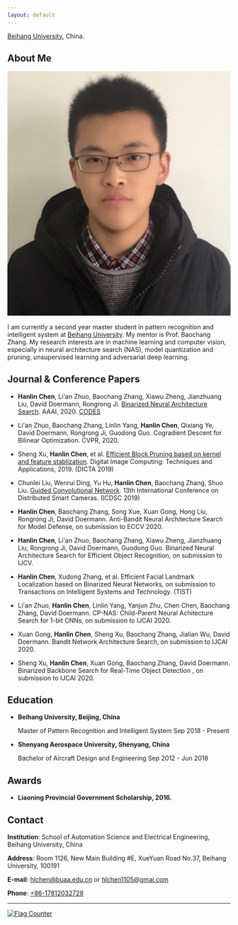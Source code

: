 ```yaml
---
layout: default
---
```


[Beihang University](https://www.buaa.edu.cn), China.

## About Me

<img class="profile-picture" src="chl.jpg">

I am currently a second year master student in pattern recognition and intelligent system at [Beihang University](https://www.buaa.edu.cn). My mentor is Prof. Baochang Zhang. My research interests are in machine learning and computer vision, especially in neural architecture search (NAS), model quantization and pruning, unsupervised learning and adversarial deep learning.

## Journal & Conference Papers

- **Hanlin Chen**, Li'an Zhuo, Baochang Zhang, Xiawu Zheng, Jianzhuang Liu, David Doermann, Rongrong Ji. [Binarized Neural Architecture Search](https://arxiv.org/pdf/1911.10862v1.pdf). AAAI, 2020. [CODES](https://github.com/HLinChen/BNAS)

- Li'an Zhuo, Baochang Zhang, Linlin Yang, **Hanlin Chen**, Qixiang Ye, David Doermann, Rongrong Ji, Guodong Guo. Cogradient Descent for Bilinear Optimization. CVPR, 2020.

- Sheng Xu, **Hanlin Chen**, et al. [Efficient Block Pruning based on kernel and feature stablization](https://ieeexplore.ieee.org/document/8946001). Digital Image Computing: Techniques and Applications, 2019. (DICTA 2019)

- Chunlei Liu, Wenrui Ding, Yu Hu, **Hanlin Chen**, Baochang Zhang, Shuo Liu. [Guided Convolutional Network](https://www.researchgate.net/publication/336051683_Guided_Convolutional_Network). 13th International Conference on Distributed Smart Cameras. (ICDSC 2019)

  
- **Hanlin Chen**, Baochang Zhang, Song Xue, Xuan Gong, Hong Liu, Rongrong Ji, David Doermann. Anti-Bandit Neural Architecture Search for Model Defense, on submission to ECCV 2020.

- **Hanlin Chen**, Li'an Zhuo, Baochang Zhang, Xiawu Zheng, Jianzhuang Liu, Rongrong Ji, David Doermann, Guodong Guo. Binarized Neural Architecture Search for Efficient Object Recognition, on submission to IJCV.

- **Hanlin Chen**, Xudong Zhang, et al. Efficient Facial Landmark Localization based on Binarized Neural Networks, on submission to Transactions on Intelligent Systems and Technology. (TIST)

- Li'an Zhuo, **Hanlin Chen**, Linlin Yang, Yanjun Zhu, Chen Chen, Baochang Zhang, David Doermann. CP-NAS: Child-Parent Neural Achitecture Search for 1-bit CNNs, on submission to IJCAI 2020.

- Xuan Gong, **Hanlin Chen**, Sheng Xu, Baochang Zhang, Jialian Wu, David Doermann. Bandit Network Architecture Search, on submission to IJCAI 2020.

- Sheng Xu, **Hanlin Chen**, Xuan Gong, Baochang Zhang, David Doermann. Binarized Backbone Search for Real-Time Object Detection , on submission to IJCAI 2020.

## Education

* **Beihang University, Beijing, China**

    Master of Pattern Recognition and Intelligent System Sep 2018 - Present

* **Shenyang Aerospace University, Shenyang, China**

    Bachelor of Aircraft Design and Engineering Sep 2012 - Jun 2018

## Awards

* **Liaoning Provincial Government Scholarship, 2016.**

## Contact

**Institution**: School of Automation Science and Electrical Engineering, Beihang University, China

**Address**: Room 1126, New Main Building #E, XueYuan Road No.37, Beihang University, 100191

**E-mail**:  [hlchen@buaa.edu.cn](mailto:hlchen@buaa.edu.cn) or [hlchen1105@gmai.com](mailto:hlchen1105@gmai.com)

**Phone**: [+86-17812032728](tel:+86-17812032728)

---
<a href="http://s05.flagcounter.com/more/sw"><img src="https://s05.flagcounter.com/count/sw/bg_FFFFFF/txt_000000/border_CC2121/columns_2/maxflags_4/viewers_0/labels_0/pageviews_1/flags_0/percent_0/" alt="Flag Counter" border="0" img class="profile-picture"></a>
